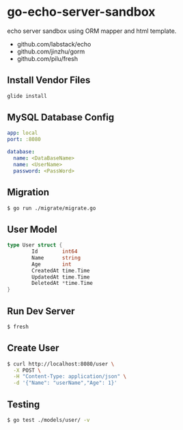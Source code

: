 # go-echo-server-sandbox

echo server sandbox using ORM mapper and html template.

- github.com/labstack/echo
- github.com/jinzhu/gorm
- github.com/pilu/fresh


## Install Vendor Files

```sh
glide install
```

## MySQL Database Config

``` yaml
app: local
port: :8080

database:
  name: <DataBaseName>
  name: <UserName>
  password: <PassWord>
```

## Migration

``` sh
$ go run ./migrate/migrate.go
```

## User Model

``` go
type User struct {
		Id        int64
		Name      string
		Age       int
		CreatedAt time.Time
		UpdatedAt time.Time
		DeletedAt *time.Time
}
```

## Run Dev Server 

``` sh
$ fresh
```

## Create User

``` sh
$ curl http://localhost:8080/user \
  -X POST \
  -H "Content-Type: application/json" \
  -d '{"Name": "userName","Age": 1}'
```

## Testing

``` sh
$ go test ./models/user/ -v
```
